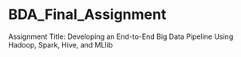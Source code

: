 # BDA_Final_Assignment
Assignment Title: Developing an End-to-End Big Data Pipeline Using Hadoop,
                  Spark, Hive, and MLlib

